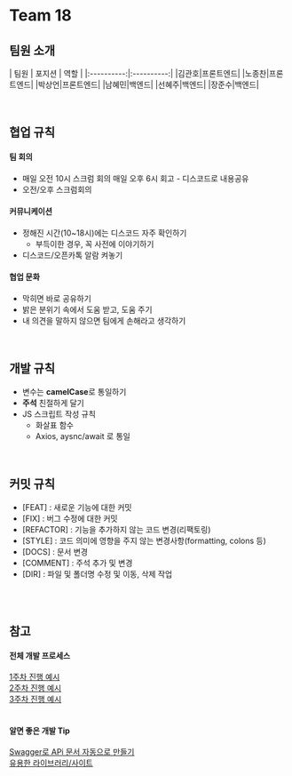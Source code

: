# Team 18

## 팀원 소개
| 팀원 | 포지션 | 역할 |
|:----------:|:----------:|
|김관호|프론트엔드|
|노종찬|프론트엔드|
|박상언|프론트엔드|
|남혜민|백엔드|
|선혜주|백엔드|
|장준수|백엔드|

<br>

## 협업 규칙
#### **팀 회의**

- 매일 오전 10시 스크럼 회의 
매일 오후 6시 회고 - 디스코드로 내용공유
- 오전/오후 스크럼회의

#### **커뮤니케이션**

- 정해진 시간(10~18시)에는 디스코드 자주 확인하기
    - 부득이한 경우, 꼭 사전에 이야기하기
- 디스코드/오픈카톡 알람 켜놓기

#### **협업 문화**

- 막히면 바로 공유하기
- 밝은 분위기 속에서 도움 받고, 도움 주기
- 내 의견을 말하지 않으면 팀에게 손해라고 생각하기

<br>

## 개발 규칙

- 변수는 **camelCase**로 통일하기
- **주석** 친절하게 달기
- JS 스크립트 작성 규칙
    - 화살표 함수
    - Axios, aysnc/await 로 통일

<br>

## 커밋 규칙

- [FEAT] : 새로운 기능에 대한 커밋
- [FIX] : 버그 수정에 대한 커밋
- [REFACTOR] : 기능을 추가하지 않는 코드 변경(리팩토링)
- [STYLE] : 코드 의미에 영향을 주지 않는 변경사항(formatting, colons 등)
- [DOCS] : 문서 변경
- [COMMENT] : 주석 추가 및 변경
- [DIR] : 파일 및 폴더명 수정 및 이동, 삭제 작업

<br>
<br>

## 참고
#### 전체 개발 프로세스
[1주차 진행 예시](https://www.notion.so/elice/1-913e840cf1164f6da40874f2f2d8447f)<br>
[2주차 진행 예시](https://www.notion.so/elice/2-a60237f4cc6d42bca196efb981f14e88)<br>
[3주차 진행 예시](https://www.notion.so/elice/3-c3d43a0d552f452eb3f31f34dcb56d45)<br>
<br>
#### 알면 좋은 개발 Tip
[Swagger로 APi 문서 자동으로 만들기](https://www.notion.so/elice/Swagger-API-265bfca574b3438087cc9388e645a133)<br>
[유용한 라이브러리/사이트](https://www.notion.so/elice/f29b68812f774b119dcaa712aaaac0fd)
